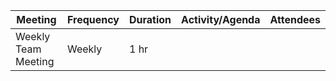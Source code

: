 
|Meeting|Frequency|Duration|Activity/Agenda|Attendees|
|---|---|---|---|---|
|Weekly Team Meeting|Weekly|1 hr|||
